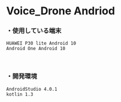 # Voice_Drone Andriod

### ・使用している端末
    HUAWEI P30 lite Android 10
    Android One Android 10

<br>

### ・開発環境
    AndroidStudio 4.0.1
    kotlin 1.3
